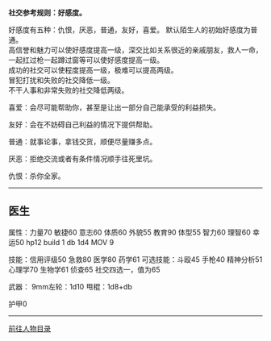 
**社交参考规则：好感度。**

好感度有五种：仇恨，厌恶，普通，友好，喜爱。
默认陌生人的初始好感度为普通。  
高信誉和魅力可以使好感度提高一级，深交比如关系很近的亲戚朋友，救人一命，一起扛过枪一起蹲过窗等可以使好感度提高一级。  
成功的社交可以使程度提高一级，极难可以提高两级。  
冒犯打扰和失败的社交降低一级。  
不干人事和非常失败的社交降低两级。  

喜爱：会尽可能帮助你，甚至是让出一部分自己能承受的利益损失。

友好：会在不妨碍自己利益的情况下提供帮助。

普通：就事论事，拿钱交货，顺便尽量赚多点。

厌恶：拒绝交流或者有条件情况顺手往死里坑。

仇恨：杀你全家。

---
## 医生

属性：力量70 敏捷60 意志60 体质60 外貌55 教育90 体型55 智力60 理智60 幸运50 hp12 build 1 db 1d4 MOV 9

技能：信用评级50 急救80 医学80 药学61
可选技能：斗殴45 手枪40 精神分析51 心理学70 生物学61 侦查65 社交四选一，值为65

武器：
9mm左轮：1d10
甩棍：1d8+db

护甲0

---

[前往人物目录](../人物目录.md)